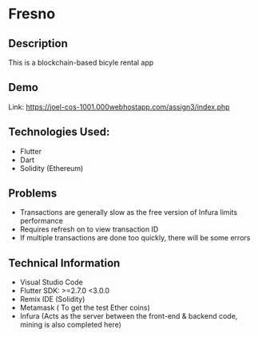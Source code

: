 # Fresno

## Description
This is a blockchain-based bicyle rental app

## Demo
Link: https://joel-cos-1001.000webhostapp.com/assign3/index.php


## Technologies Used:
* Flutter
* Dart
* Solidity (Ethereum)


## Problems
* Transactions are generally slow as the free version of Infura limits performance
* Requires refresh on to view transaction ID
* If multiple transactions are done too quickly, there will be some errors


## Technical Information
* Visual Studio Code
* Flutter SDK: >=2.7.0 <3.0.0
* Remix IDE (Solidity)
* Metamask ( To get the test Ether coins)
* Infura (Acts as the server between the front-end & backend code, mining is also completed here)
